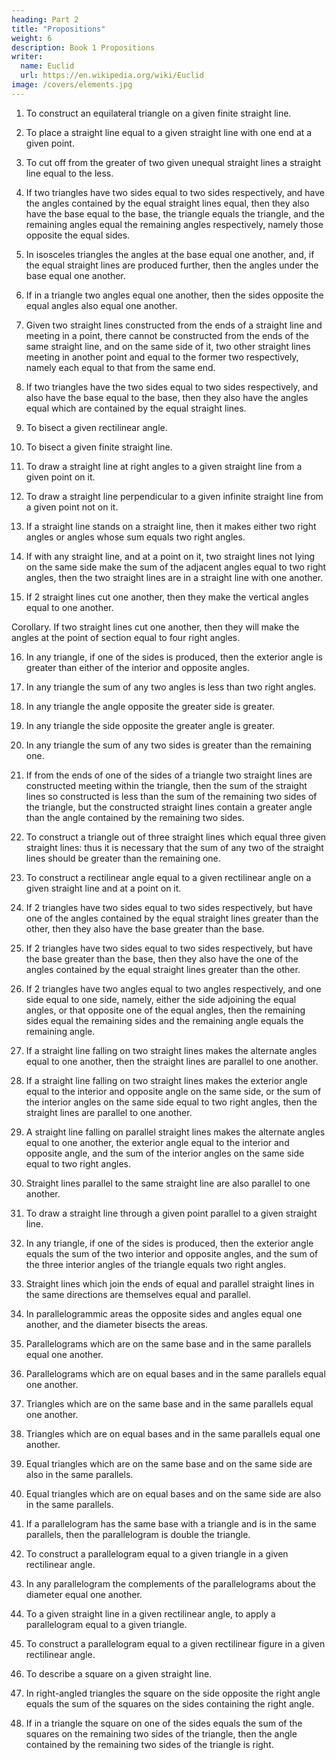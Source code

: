 ```yaml
---
heading: Part 2
title: "Propositions"
weight: 6
description: Book 1 Propositions
writer:
  name: Euclid
  url: https://en.wikipedia.org/wiki/Euclid
image: /covers/elements.jpg
---
```




1. To construct an equilateral triangle on a given finite straight line.

2. To place a straight line equal to a given straight line with one end at a given point.

3. To cut off from the greater of two given unequal straight lines a straight line equal to the less.

4. If two triangles have two sides equal to two sides respectively, and have the angles contained by the equal straight lines equal, then they also have the base equal to the base, the triangle equals the triangle, and the remaining angles equal the remaining angles respectively, namely those opposite the equal sides.

5. In isosceles triangles the angles at the base equal one another, and, if the equal straight lines are produced further, then the angles under the base equal one another.

6. If in a triangle two angles equal one another, then the sides opposite the equal angles also equal one another.

7. Given two straight lines constructed from the ends of a straight line and meeting in a point, there cannot be constructed from the ends of the same straight line, and on the same side of it, two other straight lines meeting in another point and equal to the former two respectively, namely each equal to that from the same end.

8. If two triangles have the two sides equal to two sides respectively, and also have the base equal to the base, then they also have the angles equal which are contained by the equal straight lines.

9. To bisect a given rectilinear angle.

10. To bisect a given finite straight line.

11. To draw a straight line at right angles to a given straight line from a given point on it.

12. To draw a straight line perpendicular to a given infinite straight line from a given point not on it.

13. If a straight line stands on a straight line, then it makes either two right angles or angles whose sum equals two right angles.

14. If with any straight line, and at a point on it, two straight lines not lying on the same side make the sum of the adjacent angles equal to two right angles, then the two straight lines are in a straight line with one another.

15. If 2 straight lines cut one another, then they make the vertical angles equal to one another.

Corollary. If two straight lines cut one another, then they will make the angles at the point of section equal to four right angles.

16. In any triangle, if one of the sides is produced, then the exterior angle is greater than either of the interior and opposite angles.

17. In any triangle the sum of any two angles is less than two right angles.

18. In any triangle the angle opposite the greater side is greater.

19. In any triangle the side opposite the greater angle is greater.

20. In any triangle the sum of any two sides is greater than the remaining one.

21. If from the ends of one of the sides of a triangle two straight lines are constructed meeting within the triangle, then the sum of the straight lines so constructed is less than the sum of the remaining two sides of the triangle, but the constructed straight lines contain a greater angle than the angle contained by the remaining two sides.

22. To construct a triangle out of three straight lines which equal three given straight lines: thus it is necessary that the sum of any two of the straight lines should be greater than the remaining one.

23. To construct a rectilinear angle equal to a given rectilinear angle on a given straight line and at a point on it.

24. If 2 triangles have two sides equal to two sides respectively, but have one of the angles contained by the equal straight lines greater than the other, then they also have the base greater than the base.

25. If 2 triangles have two sides equal to two sides respectively, but have the base greater than the base, then they also have the one of the angles contained by the equal straight lines greater than the other.

26. If 2 triangles have two angles equal to two angles respectively, and one side equal to one side, namely, either the side adjoining the equal angles, or that opposite one of the equal angles, then the remaining sides equal the remaining sides and the remaining angle equals the remaining angle.

27. If a straight line falling on two straight lines makes the alternate angles equal to one another, then the straight lines are parallel to one another.

28. If a straight line falling on two straight lines makes the exterior angle equal to the interior and opposite angle on the same side, or the sum of the interior angles on the same side equal to two right angles, then the straight lines are parallel to one another.

29. A straight line falling on parallel straight lines makes the alternate angles equal to one another, the exterior angle equal to the interior and opposite angle, and the sum of the interior angles on the same side equal to two right angles.

30. Straight lines parallel to the same straight line are also parallel to one another.

31. To draw a straight line through a given point parallel to a given straight line.

32. In any triangle, if one of the sides is produced, then the exterior angle equals the sum of the two interior and opposite angles, and the sum of the three interior angles of the triangle equals two right angles.

33. Straight lines which join the ends of equal and parallel straight lines in the same directions are themselves equal and parallel.

34. In parallelogrammic areas the opposite sides and angles equal one another, and the diameter bisects the areas.

35. Parallelograms which are on the same base and in the same parallels equal one another.

36. Parallelograms which are on equal bases and in the same parallels equal one another.

37. Triangles which are on the same base and in the same parallels equal one another.

38. Triangles which are on equal bases and in the same parallels equal one another.

39. Equal triangles which are on the same base and on the same side are also in the same parallels.

40. Equal triangles which are on equal bases and on the same side are also in the same parallels.

41. If a parallelogram has the same base with a triangle and is in the same parallels, then the parallelogram is double the triangle.

42. To construct a parallelogram equal to a given triangle in a given rectilinear angle.

43. In any parallelogram the complements of the parallelograms about the diameter equal one another.

44. To a given straight line in a given rectilinear angle, to apply a parallelogram equal to a given triangle.

45. To construct a parallelogram equal to a given rectilinear figure in a given rectilinear angle.

46. To describe a square on a given straight line.

47. In right-angled triangles the square on the side opposite the right angle equals the sum of the squares on the sides containing the right angle.

48. If in a triangle the square on one of the sides equals the sum of the squares on the remaining two sides of the triangle, then the angle contained by the remaining two sides of the triangle is right.